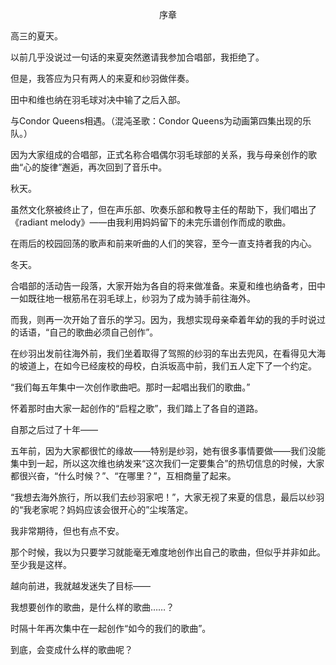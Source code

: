 <p align="center">序章</p>

高三的夏天。

以前几乎没说过一句话的来夏突然邀请我参加合唱部，我拒绝了。

但是，我答应为只有两人的来夏和纱羽做伴奏。

田中和维也纳在羽毛球对决中输了之后入部。

与Condor Queens相遇。（混沌圣歌：Condor Queens为动画第四集出现的乐队。）

因为大家组成的合唱部，正式名称合唱偶尔羽毛球部的关系，我与母亲创作的歌曲“心的旋律”邂逅，再次回到了音乐中。

秋天。

虽然文化祭被终止了，但在声乐部、吹奏乐部和教导主任的帮助下，我们唱出了《radiant melody》——由我利用妈妈留下的未完乐谱创作而成的歌曲。

在雨后的校园回荡的歌声和前来听曲的人们的笑容，至今一直支持者我的内心。

冬天。

合唱部的活动告一段落，大家开始为各自的将来做准备。来夏和维也纳备考，田中一如既往地一根筋吊在羽毛球上，纱羽为了成为骑手前往海外。

而我，则再一次开始了音乐的学习。因为，我想实现母亲牵着年幼的我的手时说过的话语，“自己的歌曲必须自己创作”。

在纱羽出发前往海外前，我们坐着取得了驾照的纱羽的车出去兜风，在看得见大海的坡道上，在如今已经废校的母校，白浜坂高中前，我们五人定下了一个约定。

“我们每五年集中一次创作歌曲吧。那时一起唱出我们的歌曲。”

怀着那时由大家一起创作的“启程之歌”，我们踏上了各自的道路。

自那之后过了十年——

五年前，因为大家都很忙的缘故——特别是纱羽，她有很多事情要做——我们没能集中到一起，所以这次维也纳发来“这次我们一定要集合”的热切信息的时候，大家都很兴奋，“什么时候？”、“在哪里？”，互相商量了起来。

“我想去海外旅行，所以我们去纱羽家吧！”，大家无视了来夏的信息，最后以纱羽的“我老家呢？妈妈应该会很开心的”尘埃落定。

我非常期待，但也有点不安。

那个时候，我以为只要学习就能毫无难度地创作出自己的歌曲，但似乎并非如此。至少我是这样。

越向前进，我就越发迷失了目标——

我想要创作的歌曲，是什么样的歌曲……？

时隔十年再次集中在一起创作“如今的我们的歌曲”。

到底，会变成什么样的歌曲呢？

